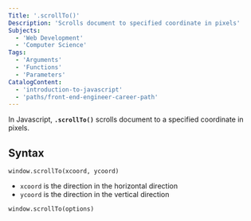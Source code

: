 ```yaml
---
Title: '.scrollTo()'
Description: 'Scrolls document to specified coordinate in pixels'
Subjects:
  - 'Web Development'
  - 'Computer Science'
Tags:
  - 'Arguments'
  - 'Functions'
  - 'Parameters'
CatalogContent:
  - 'introduction-to-javascript'
  - 'paths/front-end-engineer-career-path'
---
```


In Javascript, **`.scrollTo()`** scrolls document to a specified coordinate in pixels.

## Syntax

```pseudo
window.scrollTo(xcoord, ycoord)
```

- `xcoord` is the direction in the horizontal direction
- `ycoord` is the direction in the vertical direction

```pseudo
window.scrollTo(options)
```
